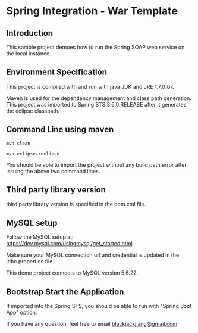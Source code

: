 Spring Integration - War Template
=================================

## Introduction

This sample project demoes how to run the Spring SOAP web service on the local instance. 

## Environment Specification

This project is compiled with and run with java JDK and JRE 1.7.0_67.

Maven is used for the dependency management and class path generation. This project was imported to Spring STS 3.6.0.RELEASE after it generates the eclipse classpath. 


## Command Line using maven

	mvn clean

    mvn eclipse::eclipse
    
You should be able to import the project without any build path error after issuing the above two command lines.
    

## Third party library version

third party library version is specified in the pom.xml file. 

## MySQL setup 

Follow the MySQL setup at: https://dev.mysql.com/usingmysql/get_started.html

Make sure your MySQL connection url and credential is updated in the jdbc.properties file.

This demo project connects to MySQL version 5.6.22.

## Bootstrap Start the Application

If imported into the Spring STS, you should be able to run with "Spring Boot App" option.

If you have any question, feel free to email blackjackjiang@gmail.com